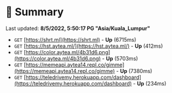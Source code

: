# 📖 Summary
Last updated: **8/5/2022, 5:50:17 PG "Asia/Kuala_Lumpur"**

- `GET` [https://shrt.ml](https://shrt.ml) - **Up** (6715ms)
- `GET` [https://hst.aytea.ml/](https://hst.aytea.ml/) - **Up** (412ms)
- `GET` [https://color.aytea.ml/4b31d6.png](https://color.aytea.ml/4b31d6.png) - **Up** (5703ms)
- `GET` [https://memeapi.aytea14.repl.co/gimme](https://memeapi.aytea14.repl.co/gimme) - **Up** (7380ms)
- `GET` [https://teledrivemy.herokuapp.com/dashboard](https://teledrivemy.herokuapp.com/dashboard) - **Up** (234ms)
